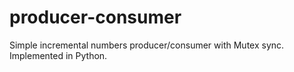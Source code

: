 # producer-consumer
Simple incremental numbers producer/consumer with Mutex sync. Implemented in Python.
